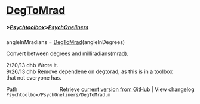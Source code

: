 # [DegToMrad](DegToMrad)
##### >[Psychtoolbox](Psychtoolbox)>[PsychOneliners](PsychOneliners)

angleInMradians = [DegToMrad](DegToMrad)(angleInDegrees)  
  
Convert between degrees and milliradians(mrad).  
  
2/20/13  dhb  Wrote it.  
9/26/13  dhb  Remove dependene on degtorad, as this is in a toolbox   
              that not everyone has.  




<div class="code_header" style="text-align:right;">
  <span style="float:left;">Path&nbsp;&nbsp;</span> <span class="counter">Retrieve <a href=
  "https://raw.github.com/Psychtoolbox-3/Psychtoolbox-3/beta/Psychtoolbox/PsychOneliners/DegToMrad.m">current version from GitHub</a> | View <a href=
  "https://github.com/Psychtoolbox-3/Psychtoolbox-3/commits/beta/Psychtoolbox/PsychOneliners/DegToMrad.m">changelog</a></span>
</div>
<div class="code">
  <code>Psychtoolbox/PsychOneliners/DegToMrad.m</code>
</div>

